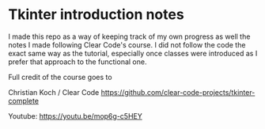 # Tkinter introduction notes

I made this repo as a way of keeping track of my own progress as well the notes I made following Clear Code's course.
I did not follow the code the exact same way as the tutorial, especially once classes were introduced as I prefer that approach to the functional one.

Full credit of the course goes to 

Christian Koch / Clear Code
https://github.com/clear-code-projects/tkinter-complete

Youtube: https://youtu.be/mop6g-c5HEY
